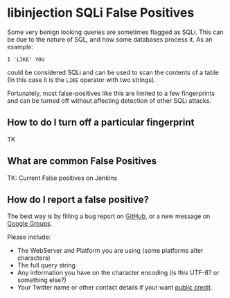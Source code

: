 libinjection SQLi False Positives
=================================

Some very benign looking queries are sometimes flagged as SQLi.  This
can be due to the nature of SQL, and how some databases process it.
As an example:

    I 'LIKE' YOU

could be considered SQLi and can be used to scan the contents of a
table (In this case it is the `LIKE` operator with two strings).

Fortunately, most false-positives like this are limited to a few
fingerprints and can be turned off without affecting detection of
other SQLi attacks.

How to do I turn off a particular fingerprint
---------------------------------------------

TK

What are common False Positives
--------------------------------

TK: Current False positives on Jenkins

How do I report a false positive?
---------------------------------

The best way is by filling a bug report on [GitHub](https://github.com/client9/libinjection/issues), or a new message on [Google Groups](https://groups.google.com/d/forum/libinjection).

Please include:

* The WebServer and Platform you are using (some platforms alter characters)
* The full query string
* Any information you have on the character encoding (is this UTF-8? or something else?)
* Your Twitter name or other contact details if your want [public credit](/bypass).
